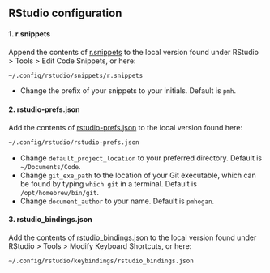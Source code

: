 ## RStudio configuration

#### 1. r.snippets

Append the contents of [r.snippets](https://github.com/gvelasq/dotfiles/blob/main/rstudio/r.snippets) to the local version found under RStudio > Tools > Edit Code Snippets, or here:

```bash
~/.config/rstudio/snippets/r.snippets
```

- Change the prefix of your snippets to your initials. Default is `pmh`.

#### 2. rstudio-prefs.json

Add the contents of [rstudio-prefs.json](https://github.com/gvelasq/dotfiles/blob/main/rstudio/rstudio-prefs.json) to the local version found here:

```bash
~/.config/rstudio/rstudio-prefs.json
```

- Change `default_project_location` to your preferred directory. Default is `~/Documents/Code`.
- Change `git_exe_path` to the location of your Git executable, which can be found by typing `which git` in a terminal. Default is `/opt/homebrew/bin/git`.
- Change `document_author` to your name. Default is `pmhogan`.

#### 3. rstudio_bindings.json

Add the contents of [rstudio_bindings.json](https://github.com/gvelasq/dotfiles/blob/main/rstudio/rstudio_bindings.json) to the local version found under RStudio > Tools > Modify Keyboard Shortcuts, or here:

```bash
~/.config/rstudio/keybindings/rstudio_bindings.json
```
